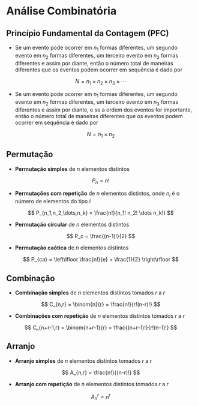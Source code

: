 # Análise Combinatória

## Princípio Fundamental da Contagem (PFC)

- Se um evento pode ocorrer em $n_1$ formas diferentes, um segundo evento em $n_2$ formas diferentes, um terceiro evento em $n_3$ formas diferentes e assim por diante, então o número total de maneiras diferentes que os eventos podem ocorrer em sequência é dado por

$$ N = n_1 \times n_2 \times n_3 \times \cdots $$

- Se um evento pode ocorrer em $n_1$ formas diferentes, um segundo evento em $n_2$ formas diferentes, um terceiro evento em $n_3$ formas diferentes e assim por diante, e se a ordem dos eventos for importante, então o número total de maneiras diferentes que os eventos podem ocorrer em sequência é dado por

$$ N = n_1 \times n_2 $$

## Permutação

- **Permutação simples** de $n$ elementos distintos 

$$ P_{n} = n! $$

- **Permutações com repetição** de $n$ elementos distintos, onde $n_i$ é o número de elementos do tipo $i$ 

$$ P_{n_1,n_2,\dots,n_k} = \frac{n!}{n_1! n_2! \dots n_k!} $$

- **Permutação circular** de $n$ elementos distintos 

$$ P_c = \frac{(n-1)!}{2} $$

- **Permutação caótica** de $n$ elementos distintos 

$$ P_{ca} = \left\lfloor \frac{n!}{e} + \frac{1}{2} \right\rfloor $$

## Combinação

- **Combinação simples** de $n$ elementos distintos tomados $r$ a $r$

$$ C_{n,r} = \binom{n}{r} = \frac{n!}{r!(n-r)!} $$

- **Combinações com repetição** de $n$ elementos distintos tomados $r$ a $r$

$$ C_{n+r-1,r} = \binom{n+r-1}{r} = \frac{(n+r-1)!}{r!(n-1)!} $$

## Arranjo

- **Arranjo simples** de $n$ elementos distintos tomados $r$ a $r$

$$ A_{n,r} = \frac{n!}{(n-r)!} $$

- **Arranjo com repetição** de $n$ elementos distintos tomados $r$ a $r$

$$ A_{n}^{r} = n^{r} $$
